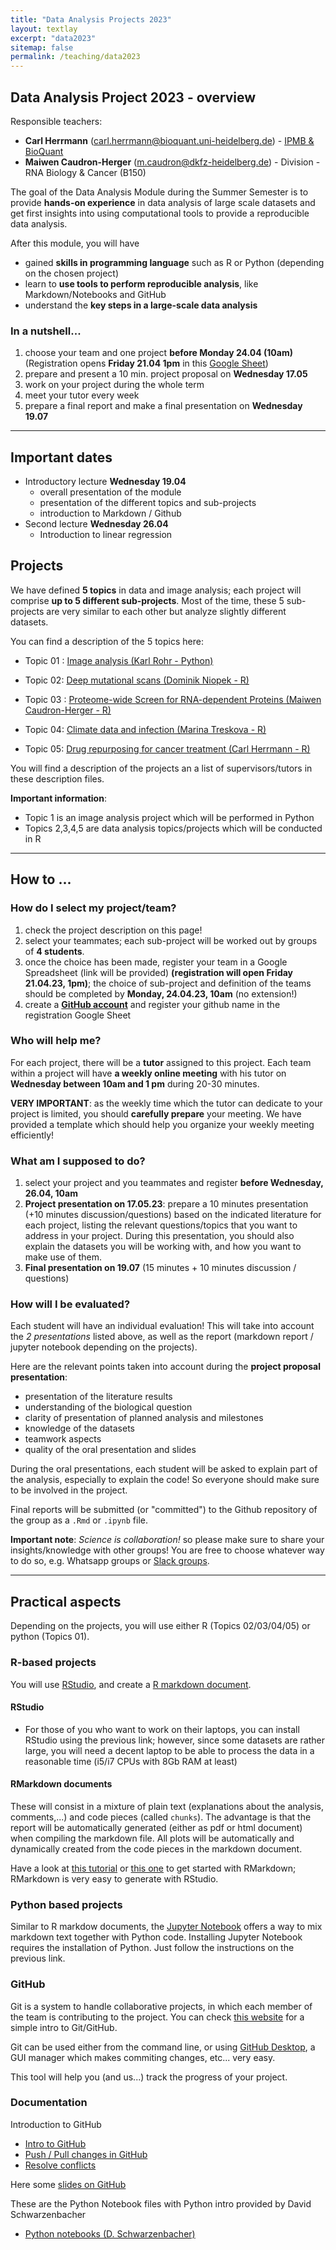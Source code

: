 ```yaml
---
title: "Data Analysis Projects 2023"
layout: textlay
excerpt: "data2023"
sitemap: false
permalink: /teaching/data2023
---
```


## Data Analysis Project 2023 - overview

Responsible teachers: 

* **Carl Herrmann** (carl.herrmann@bioquant.uni-heidelberg.de) - [IPMB & BioQuant](http://www.hdsu.org)
* **Maiwen Caudron-Herger** (m.caudron@dkfz-heidelberg.de) - Division - RNA Biology & Cancer (B150)

The goal of the Data Analysis Module during the Summer Semester is to provide **hands-on experience** in data analysis of large scale datasets and get first insights into using computational tools to provide a reproducible data analysis.

After this module, you will have

* gained **skills in programming language** such as R or Python (depending on the chosen project)
* learn to **use tools to perform reproducible analysis**, like Markdown/Notebooks and GitHub
* understand the **key steps in a large-scale data analysis**

### In a nutshell...

1. choose your team and one project **before Monday 24.04 (10am)** (Registration opens **Friday 21.04 1pm** in this [Google Sheet](https://docs.google.com/spreadsheets/d/1AX28mauyWvg0_7wTtYKxHwI2MN2PVUcK6uyULB8g8uo/edit?usp=sharing))
2. prepare and present a 10 min. project proposal on **Wednesday 17.05**
3. work on your project during the whole term
4. meet your tutor every week
5. prepare a final report and make a final presentation on **Wednesday 19.07** 

----------

## Important dates

* Introductory lecture **Wednesday 19.04**
   * overall presentation of the module
   * presentation of the different topics and sub-projects
   * introduction to Markdown / Github
* Second lecture **Wednesday 26.04**
   * Introduction to linear regression

## Projects

We have defined **5 topics** in data and image analysis; each project will comprise **up to 5 different sub-projects**. Most of the time, these 5 sub-projects are very similar to each other but analyze slightly different datasets.

You can find a description of the 5 topics here:

* Topic 01 : [Image analysis (Karl Rohr - Python)](https://github.com/datascience-mobi-2023/Topic01-ImageAnalysis)

* Topic 02: [Deep mutational scans (Dominik Niopek - R)](https://github.com/datascience-mobi-2023/Topic02-MutationalScan)

* Topic 03 : [Proteome-wide Screen for RNA-dependent Proteins (Maiwen Caudron-Herger - R)](https://github.com/datascience-mobi-2023/Topic03-ProteomeScreen)

* Topic 04: [Climate data and infection (Marina Treskova - R)](https://github.com/datascience-mobi-2023/Topic04-ClimateInfection)

* Topic 05: [Drug repurposing for cancer treatment (Carl Herrmann - R)](https://github.com/datascience-mobi-2023/Topic05-DrugRepurposing)


You will find a description of the projects an a list of supervisors/tutors in these description files.

**Important information**:

* Topic 1 is an image analysis project which will be performed in Python
* Topics 2,3,4,5 are data analysis topics/projects which will be conducted in R


----------

## How to ...

### How do I select my project/team?

1. check the project description on this page!
2. select your teammates; each sub-project will be worked out by groups of **4 students**. 
3. once the choice has been made, register your team in a Google Spreadsheet (link will be provided) **(registration will open Friday 21.04.23, 1pm)**; the choice of sub-project and definition of the teams should be completed by **Monday, 24.04.23, 10am** (no extension!)
4. create a **[GitHub account](https://github.com)** and register your github name in the registration Google Sheet


### Who will help me?

For each project, there will be a **tutor** assigned to this project. Each team within a project will have **a weekly online meeting** with his tutor on **Wednesday between 10am and 1 pm** during 20-30 minutes.

**VERY IMPORTANT**: as the weekly time which the tutor can dedicate to your project is limited, you should **carefully prepare** your meeting. We have provided a template which should help you organize your weekly meeting efficiently!

### What am I supposed to do?

1. select your project and you teammates and register **before Wednesday, 26.04, 10am**
2. **Project presentation on 17.05.23**: prepare a 10 minutes presentation (+10 minutes discussion/questions) based on the indicated literature for each project, listing the relevant questions/topics that you want to address in your project. During this presentation, you should also explain the datasets you will be working with, and how you want to make use of them. 
3. **Final presentation on 19.07** (15 minutes + 10 minutes discussion / questions) 

### How will I be evaluated?

Each student will have an individual evaluation! This will take into account the *2 presentations* listed above, as well as the report (markdown report / jupyter notebook depending on the projects).

Here are the relevant points taken into account during the **project proposal presentation**:

* presentation of the literature results
* understanding of the biological question
* clarity of presentation of planned analysis and milestones
* knowledge of the datasets
* teamwork aspects
* quality of the oral presentation and slides


During the oral presentations, each student will be asked to explain part of the analysis, especially to explain the code! So everyone should make sure to be involved in the project.

Final reports will be submitted (or "committed") to the Github repository of the group as a `.Rmd` or `.ipynb` file.

**Important note**: *Science is collaboration!* so please make sure to share your insights/knowledge with other groups! You are free to choose whatever way to do so, e.g. Whatsapp groups or [Slack groups](https://slack.com/intl/de-de/).

----------

## Practical aspects

Depending on the projects, you will use either R (Topics 02/03/04/05) or python (Topics 01). 

### R-based projects

You will use [RStudio](https://www.rstudio.com/), and create a [R markdown document](https://rmarkdown.rstudio.com/). 

#### RStudio

* For those of you who want to work on their laptops, you can install RStudio using the previous link; however, since some datasets are rather large, you will need a decent laptop to be able to process the data in a reasonable time (i5/i7 CPUs with 8Gb RAM at least)


#### RMarkdown documents

These will consist in a mixture of plain text (explanations about the analysis, comments,...) and code pieces (called `chunks`). The advantage is that the report will be automatically generated (either as pdf or html document) when compiling the markdown file. All plots will be automatically and dynamically created from the code pieces in the markdown document.

Have a look at [this tutorial](https://rmarkdown.rstudio.com/lesson-1.html) or [this one](https://support.rstudio.com/hc/en-us/articles/205368677-R-Markdown-Dynamic-Documents-for-R) to get started with RMarkdown; RMarkdown is very easy to generate with RStudio.

### Python based projects

Similar to R markdow documents, the [Jupyter Notebook](https://jupyter.org/) offers a way to mix markdown text together with Python code. Installing Jupyter Notebook requires the installation of Python. Just follow the instructions on the previous link.


### GitHub

Git is a system to handle collaborative projects, in which each member of the team is contributing to the project. You can check [this website](https://guides.github.com/activities/hello-world/) for a simple intro to Git/GitHub.

Git can be used either from the command line, or using [GitHub Desktop](https://desktop.github.com/), a GUI manager which makes commiting changes, etc... very easy.

This tool will help you (and us...) track the progress of your project.

### Documentation

Introduction to GitHub

* [Intro to GitHub](https://youtu.be/tTwftnbWr6E)
* [Push / Pull changes in GitHub](https://youtu.be/dz7x5MoZdbA)
* [Resolve conflicts](https://youtu.be/2P5FM2WTNcQ)

Here some [slides on GitHub](./downloads/github.pdf)

These are the Python Notebook files with Python intro provided by David Schwarzenbacher

* [Python notebooks (D. Schwarzenbacher)](./downloads/Python_Intro.zip)
